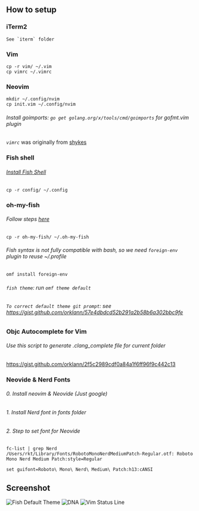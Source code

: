 ## How to setup

### iTerm2
```
See `iterm` folder
```

### Vim
```console
cp -r vim/ ~/.vim
cp vimrc ~/.vimrc
```

### Neovim
```console
mkdir ~/.config/nvim
cp init.vim ~/.config/nvim
```

###### Install goimports: `go get golang.org/x/tools/cmd/goimports` for gofmt.vim plugin

*`vimrc`* was originally from [shykes](https://github.com/shykes/devbox)

### Fish shell

###### *[Install Fish Shell](https://fishshell.com/)*

```console
cp -r config/ ~/.config
```

### oh-my-fish

###### *Follow steps [here](https://github.com/oh-my-fish/oh-my-fish)*

```console
cp -r oh-my-fish/ ~/.oh-my-fish
```

###### *Fish syntax is not fully compatible with bash, so we need `foreign-env` plugin to reuse ~/.profile*

```console
omf install foreign-env
```

###### *`fish theme`*: run `omf theme default`

###### *`To correct default theme git prompt`*: see https://gist.github.com/orklann/57e4dbdcd52b291a2b58b6a302bbc9fe

### Objc Autocomplete for Vim
###### Use this script to generate .clang_complete file for current folder
https://gist.github.com/orklann/2f5c2989cdf0a84a1f6ff96f9c442c13

### Neovide & Nerd Fonts
###### 0. Install neovim & Neovide (Just google)
###### 1. Install Nerd font in fonts folder
###### 2. Step to set font for Neovide

```console
fc-list | grep Nerd
/Users/rkt/Library/Fonts/RobotoMonoNerdMediumPatch-Regular.otf: Roboto Mono Nerd Medium Patch:style=Regular
```

```vim
set guifont=Roboto\ Mono\ Nerd\ Medium\ Patch:h13:cANSI
```

## Screenshot

![Fish Default Theme](https://raw.githubusercontent.com/orklann/devbox/master/Fish%20default%20theme.png)
![DNA](https://raw.githubusercontent.com/orklann/devbox/master/dna.png)
![Vim Status Line](https://raw.githubusercontent.com/orklann/devbox/master/Vim%20Satusline.png)
